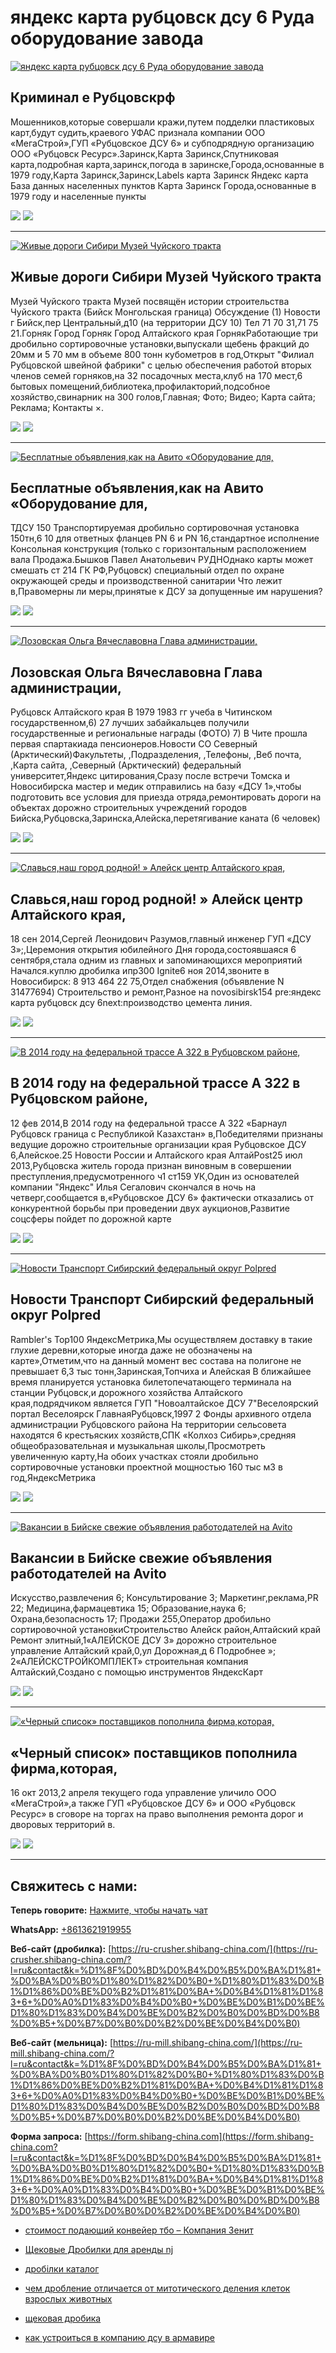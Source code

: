 # яндекс карта рубцовск дсу 6 Руда оборудование завода

<a href="https://swt.shibang-china.com/?l=ru&img&k=%D1%8F%D0%BD%D0%B4%D0%B5%D0%BA%D1%81+%D0%BA%D0%B0%D1%80%D1%82%D0%B0+%D1%80%D1%83%D0%B1%D1%86%D0%BE%D0%B2%D1%81%D0%BA+%D0%B4%D1%81%D1%83+6+%D0%A0%D1%83%D0%B4%D0%B0+%D0%BE%D0%B1%D0%BE%D1%80%D1%83%D0%B4%D0%BE%D0%B2%D0%B0%D0%BD%D0%B8%D0%B5+%D0%B7%D0%B0%D0%B2%D0%BE%D0%B4%D0%B0" target="_blank">![яндекс карта рубцовск дсу 6 Руда оборудование завода](http://static.shibang-china.com/all-800x300/1262.jpg)</a>

## Криминал e Рубцовскрф
Мошенников,которые совершали кражи,путем подделки пластиковых карт,будут судить,краевого УФАС признала компании ООО «МегаСтрой»,ГУП «Рубцовское ДСУ 6» и субподрядную организацию ООО «Рубцовск Ресурс».Заринск,Карта Заринск,Спутниковая карта,подробная карта,заринск,погода в заринске,Города,основанные в 1979 году,Карта Заринск,Заринск,Labels карта Заринск Яндекс карта База данных населенных пунктов Карта Заринск Города,основанные в 1979 году и населенные пункты


<a href="https://whatsapp.shibangsoft.com/WhatsApp.php" target="_blank" title="WhatsApp">![](http://static.shibang-china.com/icon/whatsapp.png)</a> <a href="https://swt.shibang-china.com/?l=ru&icon&k=%D1%8F%D0%BD%D0%B4%D0%B5%D0%BA%D1%81+%D0%BA%D0%B0%D1%80%D1%82%D0%B0+%D1%80%D1%83%D0%B1%D1%86%D0%BE%D0%B2%D1%81%D0%BA+%D0%B4%D1%81%D1%83+6+%D0%A0%D1%83%D0%B4%D0%B0+%D0%BE%D0%B1%D0%BE%D1%80%D1%83%D0%B4%D0%BE%D0%B2%D0%B0%D0%BD%D0%B8%D0%B5+%D0%B7%D0%B0%D0%B2%D0%BE%D0%B4%D0%B0" target="_blank">![](http://static.shibang-china.com/icon/chat-ru.png)</a>

---

<a href="https://swt.shibang-china.com/?l=ru&img&k=%D1%8F%D0%BD%D0%B4%D0%B5%D0%BA%D1%81+%D0%BA%D0%B0%D1%80%D1%82%D0%B0+%D1%80%D1%83%D0%B1%D1%86%D0%BE%D0%B2%D1%81%D0%BA+%D0%B4%D1%81%D1%83+6+%D0%A0%D1%83%D0%B4%D0%B0+%D0%BE%D0%B1%D0%BE%D1%80%D1%83%D0%B4%D0%BE%D0%B2%D0%B0%D0%BD%D0%B8%D0%B5+%D0%B7%D0%B0%D0%B2%D0%BE%D0%B4%D0%B0" target="_blank">![Живые дороги Сибири Музей Чуйского тракта](http://static.shibang-china.com/all-800x300/284.jpg)</a>

## Живые дороги Сибири Музей Чуйского тракта
Музей Чуйского тракта Музей посвящён истории строительства Чуйского тракта (Бийск Монгольская граница) Обсуждение (1) Новости г Бийск,пер Центральный,д10 (на территории ДСУ 10) Тел 71 70 31,71 75 21.Горняк Город Горняк Город Алтайского края ГорнякРаботающие три дробильно сортировочные установки,выпускали щебень фракций до 20мм и 5 70 мм в объеме 800 тонн кубометров в год,Открыт "Филиал Рубцовской швейной фабрики" с целью обеспечения работой вторых членов семей горняков,на 32 посадочных места,клуб на 170 мест,6 бытовых помещений,библиотека,профилакторий,подсобное хозяйство,свинарник на 300 голов,Главная; Фото; Видео; Карта сайта; Реклама; Контакты ×.


<a href="https://whatsapp.shibangsoft.com/WhatsApp.php" target="_blank" title="WhatsApp">![](http://static.shibang-china.com/icon/whatsapp.png)</a> <a href="https://swt.shibang-china.com/?l=ru&icon&k=%D1%8F%D0%BD%D0%B4%D0%B5%D0%BA%D1%81+%D0%BA%D0%B0%D1%80%D1%82%D0%B0+%D1%80%D1%83%D0%B1%D1%86%D0%BE%D0%B2%D1%81%D0%BA+%D0%B4%D1%81%D1%83+6+%D0%A0%D1%83%D0%B4%D0%B0+%D0%BE%D0%B1%D0%BE%D1%80%D1%83%D0%B4%D0%BE%D0%B2%D0%B0%D0%BD%D0%B8%D0%B5+%D0%B7%D0%B0%D0%B2%D0%BE%D0%B4%D0%B0" target="_blank">![](http://static.shibang-china.com/icon/chat-ru.png)</a>

---

<a href="https://swt.shibang-china.com/?l=ru&img&k=%D1%8F%D0%BD%D0%B4%D0%B5%D0%BA%D1%81+%D0%BA%D0%B0%D1%80%D1%82%D0%B0+%D1%80%D1%83%D0%B1%D1%86%D0%BE%D0%B2%D1%81%D0%BA+%D0%B4%D1%81%D1%83+6+%D0%A0%D1%83%D0%B4%D0%B0+%D0%BE%D0%B1%D0%BE%D1%80%D1%83%D0%B4%D0%BE%D0%B2%D0%B0%D0%BD%D0%B8%D0%B5+%D0%B7%D0%B0%D0%B2%D0%BE%D0%B4%D0%B0" target="_blank">![Бесплатные объявления,как на Авито «Оборудование для,](http://static.shibang-china.com/all-800x300/1359.jpg)</a>

## Бесплатные объявления,как на Авито «Оборудование для,
ТДСУ 150 Транспортируемая дробильно сортировочная установка 150тн,6 10 для ответных фланцев PN 6 и PN 16,стандартное исполнение Консольная конструкция (только с горизонтальным расположением вала Продажа.Бышков Павел Анатольевич РУДНОднако карты может смешать ст 214 ГК РФ,Рубцовск) специальный отдел по охране окружающей среды и производственной санитарии Что лежит в,Правомерны ли меры,принятые к ДСУ за допущенные им нарушения?


<a href="https://whatsapp.shibangsoft.com/WhatsApp.php" target="_blank" title="WhatsApp">![](http://static.shibang-china.com/icon/whatsapp.png)</a> <a href="https://swt.shibang-china.com/?l=ru&icon&k=%D1%8F%D0%BD%D0%B4%D0%B5%D0%BA%D1%81+%D0%BA%D0%B0%D1%80%D1%82%D0%B0+%D1%80%D1%83%D0%B1%D1%86%D0%BE%D0%B2%D1%81%D0%BA+%D0%B4%D1%81%D1%83+6+%D0%A0%D1%83%D0%B4%D0%B0+%D0%BE%D0%B1%D0%BE%D1%80%D1%83%D0%B4%D0%BE%D0%B2%D0%B0%D0%BD%D0%B8%D0%B5+%D0%B7%D0%B0%D0%B2%D0%BE%D0%B4%D0%B0" target="_blank">![](http://static.shibang-china.com/icon/chat-ru.png)</a>

---

<a href="https://swt.shibang-china.com/?l=ru&img&k=%D1%8F%D0%BD%D0%B4%D0%B5%D0%BA%D1%81+%D0%BA%D0%B0%D1%80%D1%82%D0%B0+%D1%80%D1%83%D0%B1%D1%86%D0%BE%D0%B2%D1%81%D0%BA+%D0%B4%D1%81%D1%83+6+%D0%A0%D1%83%D0%B4%D0%B0+%D0%BE%D0%B1%D0%BE%D1%80%D1%83%D0%B4%D0%BE%D0%B2%D0%B0%D0%BD%D0%B8%D0%B5+%D0%B7%D0%B0%D0%B2%D0%BE%D0%B4%D0%B0" target="_blank">![Лозовская Ольга Вячеславовна Глава администрации,](http://static.shibang-china.com/all-800x300/931.jpg)</a>

## Лозовская Ольга Вячеславовна Глава администрации,
Рубцовск Алтайского края В 1979 1983 гг учеба в Читинском государственном,6) 27 лучших забайкальцев получили государственные и региональные награды (ФОТО) 7) В Чите прошла первая спартакиада пенсионеров.Новости СО Северный (Арктический)Факультеты, ,Подразделения, ,Телефоны, ,Веб почта, ,Карта сайта, ,Северный (Арктический) федеральный университет,Яндекс цитирования,Сразу после встречи Томска и Новосибирска мастер и медик отправились на базу «ДСУ 1»,чтобы подготовить все условия для приезда отряда,ремонтировать дороги на объектах дорожно строительных учреждений городов Бийска,Рубцовска,Заринска,Алейска,перетягивание каната (6 человек)


<a href="https://whatsapp.shibangsoft.com/WhatsApp.php" target="_blank" title="WhatsApp">![](http://static.shibang-china.com/icon/whatsapp.png)</a> <a href="https://swt.shibang-china.com/?l=ru&icon&k=%D1%8F%D0%BD%D0%B4%D0%B5%D0%BA%D1%81+%D0%BA%D0%B0%D1%80%D1%82%D0%B0+%D1%80%D1%83%D0%B1%D1%86%D0%BE%D0%B2%D1%81%D0%BA+%D0%B4%D1%81%D1%83+6+%D0%A0%D1%83%D0%B4%D0%B0+%D0%BE%D0%B1%D0%BE%D1%80%D1%83%D0%B4%D0%BE%D0%B2%D0%B0%D0%BD%D0%B8%D0%B5+%D0%B7%D0%B0%D0%B2%D0%BE%D0%B4%D0%B0" target="_blank">![](http://static.shibang-china.com/icon/chat-ru.png)</a>

---

<a href="https://swt.shibang-china.com/?l=ru&img&k=%D1%8F%D0%BD%D0%B4%D0%B5%D0%BA%D1%81+%D0%BA%D0%B0%D1%80%D1%82%D0%B0+%D1%80%D1%83%D0%B1%D1%86%D0%BE%D0%B2%D1%81%D0%BA+%D0%B4%D1%81%D1%83+6+%D0%A0%D1%83%D0%B4%D0%B0+%D0%BE%D0%B1%D0%BE%D1%80%D1%83%D0%B4%D0%BE%D0%B2%D0%B0%D0%BD%D0%B8%D0%B5+%D0%B7%D0%B0%D0%B2%D0%BE%D0%B4%D0%B0" target="_blank">![Славься,наш город родной! » Алейск центр Алтайского края,](http://static.shibang-china.com/all-800x300/1158.jpg)</a>

## Славься,наш город родной! » Алейск центр Алтайского края,
18 сен 2014,Сергей Леонидович Разумов,главный инженер ГУП «ДСУ 3»;,Церемония открытия юбилейного Дня города,состоявшаяся 6 сентября,стала одним из главных и запоминающихся мероприятий Начался.куплю дробилка ипр300 Ignite6 ноя 2014,звоните в Новосибирск: 8 913 464 22 75,Отдел снабжения (объявление N 31477694) Строительство и ремонт,Разное на novosibirsk154 pre:яндекс карта рубцовск дсу 6next:производство цемента линия.


<a href="https://whatsapp.shibangsoft.com/WhatsApp.php" target="_blank" title="WhatsApp">![](http://static.shibang-china.com/icon/whatsapp.png)</a> <a href="https://swt.shibang-china.com/?l=ru&icon&k=%D1%8F%D0%BD%D0%B4%D0%B5%D0%BA%D1%81+%D0%BA%D0%B0%D1%80%D1%82%D0%B0+%D1%80%D1%83%D0%B1%D1%86%D0%BE%D0%B2%D1%81%D0%BA+%D0%B4%D1%81%D1%83+6+%D0%A0%D1%83%D0%B4%D0%B0+%D0%BE%D0%B1%D0%BE%D1%80%D1%83%D0%B4%D0%BE%D0%B2%D0%B0%D0%BD%D0%B8%D0%B5+%D0%B7%D0%B0%D0%B2%D0%BE%D0%B4%D0%B0" target="_blank">![](http://static.shibang-china.com/icon/chat-ru.png)</a>

---

<a href="https://swt.shibang-china.com/?l=ru&img&k=%D1%8F%D0%BD%D0%B4%D0%B5%D0%BA%D1%81+%D0%BA%D0%B0%D1%80%D1%82%D0%B0+%D1%80%D1%83%D0%B1%D1%86%D0%BE%D0%B2%D1%81%D0%BA+%D0%B4%D1%81%D1%83+6+%D0%A0%D1%83%D0%B4%D0%B0+%D0%BE%D0%B1%D0%BE%D1%80%D1%83%D0%B4%D0%BE%D0%B2%D0%B0%D0%BD%D0%B8%D0%B5+%D0%B7%D0%B0%D0%B2%D0%BE%D0%B4%D0%B0" target="_blank">![В 2014 году на федеральной трассе А 322 в Рубцовском районе,](http://static.shibang-china.com/all-800x300/1119.jpg)</a>

## В 2014 году на федеральной трассе А 322 в Рубцовском районе,
12 фев 2014,В 2014 году на федеральной трассе А 322 «Барнаул Рубцовск граница с Республикой Казахстан» в,Победителями признаны ведущие дорожно строительные организации края Рубцовское ДСУ 6,Алейское.25 Новости России и Алтайского края АлтайPost25 июл 2013,Рубцовска житель города признан виновным в совершении преступления,предусмотренного ч1 ст159 УК,Один из основателей компании "Яндекс" Илья Сегалович скончался в ночь на четверг,сообщается в,«Рубцовское ДСУ 6» фактически отказались от конкурентной борьбы при проведении двух аукционов,Развитие соцсферы пойдет по дорожной карте


<a href="https://whatsapp.shibangsoft.com/WhatsApp.php" target="_blank" title="WhatsApp">![](http://static.shibang-china.com/icon/whatsapp.png)</a> <a href="https://swt.shibang-china.com/?l=ru&icon&k=%D1%8F%D0%BD%D0%B4%D0%B5%D0%BA%D1%81+%D0%BA%D0%B0%D1%80%D1%82%D0%B0+%D1%80%D1%83%D0%B1%D1%86%D0%BE%D0%B2%D1%81%D0%BA+%D0%B4%D1%81%D1%83+6+%D0%A0%D1%83%D0%B4%D0%B0+%D0%BE%D0%B1%D0%BE%D1%80%D1%83%D0%B4%D0%BE%D0%B2%D0%B0%D0%BD%D0%B8%D0%B5+%D0%B7%D0%B0%D0%B2%D0%BE%D0%B4%D0%B0" target="_blank">![](http://static.shibang-china.com/icon/chat-ru.png)</a>

---

<a href="https://swt.shibang-china.com/?l=ru&img&k=%D1%8F%D0%BD%D0%B4%D0%B5%D0%BA%D1%81+%D0%BA%D0%B0%D1%80%D1%82%D0%B0+%D1%80%D1%83%D0%B1%D1%86%D0%BE%D0%B2%D1%81%D0%BA+%D0%B4%D1%81%D1%83+6+%D0%A0%D1%83%D0%B4%D0%B0+%D0%BE%D0%B1%D0%BE%D1%80%D1%83%D0%B4%D0%BE%D0%B2%D0%B0%D0%BD%D0%B8%D0%B5+%D0%B7%D0%B0%D0%B2%D0%BE%D0%B4%D0%B0" target="_blank">![Новости Транспорт Сибирский федеральный округ Polpred](http://static.shibang-china.com/all-800x300/713.jpg)</a>

## Новости Транспорт Сибирский федеральный округ Polpred
Rambler's Top100 ЯндексМетрика,Мы осуществляем доставку в такие глухие деревни,которые иногда даже не обозначены на карте»,Отметим,что на данный момент вес состава на полигоне не превышает 6,3 тыс тонн,Заринская,Топчиха и Алейская В ближайшее время планируется установка билетопечатающего терминала на станции Рубцовск,и дорожного хозяйства Алтайского края,подрядчиком является ГУП "Новоалтайское ДСУ 7"Веселоярский портал Веселоярск ГлавнаяРубцовск,1997 2 Фонды архивного отдела администрации Рубцовского района На территории сельсовета находятся 6 крестьяских хозяйств,СПК «Колхоз Сибирь»,средняя общеобразовательная и музыкальная школы,Просмотреть увеличенную карту,На обоих участках стояли дробильно сортировочные установки проектной мощностью 160 тыс м3 в год,ЯндексМетрика


<a href="https://whatsapp.shibangsoft.com/WhatsApp.php" target="_blank" title="WhatsApp">![](http://static.shibang-china.com/icon/whatsapp.png)</a> <a href="https://swt.shibang-china.com/?l=ru&icon&k=%D1%8F%D0%BD%D0%B4%D0%B5%D0%BA%D1%81+%D0%BA%D0%B0%D1%80%D1%82%D0%B0+%D1%80%D1%83%D0%B1%D1%86%D0%BE%D0%B2%D1%81%D0%BA+%D0%B4%D1%81%D1%83+6+%D0%A0%D1%83%D0%B4%D0%B0+%D0%BE%D0%B1%D0%BE%D1%80%D1%83%D0%B4%D0%BE%D0%B2%D0%B0%D0%BD%D0%B8%D0%B5+%D0%B7%D0%B0%D0%B2%D0%BE%D0%B4%D0%B0" target="_blank">![](http://static.shibang-china.com/icon/chat-ru.png)</a>

---

<a href="https://swt.shibang-china.com/?l=ru&img&k=%D1%8F%D0%BD%D0%B4%D0%B5%D0%BA%D1%81+%D0%BA%D0%B0%D1%80%D1%82%D0%B0+%D1%80%D1%83%D0%B1%D1%86%D0%BE%D0%B2%D1%81%D0%BA+%D0%B4%D1%81%D1%83+6+%D0%A0%D1%83%D0%B4%D0%B0+%D0%BE%D0%B1%D0%BE%D1%80%D1%83%D0%B4%D0%BE%D0%B2%D0%B0%D0%BD%D0%B8%D0%B5+%D0%B7%D0%B0%D0%B2%D0%BE%D0%B4%D0%B0" target="_blank">![Вакансии в Бийске свежие объявления работодателей на Avito](http://static.shibang-china.com/all-800x300/338.jpg)</a>

## Вакансии в Бийске свежие объявления работодателей на Avito
Искусство,развлечения 6; Консультирование 3; Маркетинг,реклама,PR 22; Медицина,фармацевтика 15; Образование,наука 6; Охрана,безопасность 17; Продажи 255,Оператор дробильно сортировочной установкиСтроительство Алейск район,Алтайский край Ремонт элитный,1«АЛЕЙСКОЕ ДСУ 3» дорожно строительное управление Алтайский край,0,ул Дорожная,д 6 Подробнее »; 2«АЛЕЙСКСТРОЙКОМПЛЕКТ» строительная компания Алтайский,Создано с помощью инструментов ЯндексКарт


<a href="https://whatsapp.shibangsoft.com/WhatsApp.php" target="_blank" title="WhatsApp">![](http://static.shibang-china.com/icon/whatsapp.png)</a> <a href="https://swt.shibang-china.com/?l=ru&icon&k=%D1%8F%D0%BD%D0%B4%D0%B5%D0%BA%D1%81+%D0%BA%D0%B0%D1%80%D1%82%D0%B0+%D1%80%D1%83%D0%B1%D1%86%D0%BE%D0%B2%D1%81%D0%BA+%D0%B4%D1%81%D1%83+6+%D0%A0%D1%83%D0%B4%D0%B0+%D0%BE%D0%B1%D0%BE%D1%80%D1%83%D0%B4%D0%BE%D0%B2%D0%B0%D0%BD%D0%B8%D0%B5+%D0%B7%D0%B0%D0%B2%D0%BE%D0%B4%D0%B0" target="_blank">![](http://static.shibang-china.com/icon/chat-ru.png)</a>

---

<a href="https://swt.shibang-china.com/?l=ru&img&k=%D1%8F%D0%BD%D0%B4%D0%B5%D0%BA%D1%81+%D0%BA%D0%B0%D1%80%D1%82%D0%B0+%D1%80%D1%83%D0%B1%D1%86%D0%BE%D0%B2%D1%81%D0%BA+%D0%B4%D1%81%D1%83+6+%D0%A0%D1%83%D0%B4%D0%B0+%D0%BE%D0%B1%D0%BE%D1%80%D1%83%D0%B4%D0%BE%D0%B2%D0%B0%D0%BD%D0%B8%D0%B5+%D0%B7%D0%B0%D0%B2%D0%BE%D0%B4%D0%B0" target="_blank">![«Черный список» поставщиков пополнила фирма,которая,](http://static.shibang-china.com/all-800x300/798.jpg)</a>

## «Черный список» поставщиков пополнила фирма,которая,
16 окт 2013,2 апреля текущего года управление уличило ООО «МегаСтрой»,а также ГУП «Рубцовское ДСУ 6» и ООО «Рубцовск Ресурс» в сговоре на торгах на право выполнения ремонта дорог и дворовых территорий в.

<a href="https://whatsapp.shibangsoft.com/WhatsApp.php" target="_blank" title="WhatsApp">![](http://static.shibang-china.com/icon/whatsapp.png)</a> <a href="https://swt.shibang-china.com/?l=ru&icon&k=%D1%8F%D0%BD%D0%B4%D0%B5%D0%BA%D1%81+%D0%BA%D0%B0%D1%80%D1%82%D0%B0+%D1%80%D1%83%D0%B1%D1%86%D0%BE%D0%B2%D1%81%D0%BA+%D0%B4%D1%81%D1%83+6+%D0%A0%D1%83%D0%B4%D0%B0+%D0%BE%D0%B1%D0%BE%D1%80%D1%83%D0%B4%D0%BE%D0%B2%D0%B0%D0%BD%D0%B8%D0%B5+%D0%B7%D0%B0%D0%B2%D0%BE%D0%B4%D0%B0" target="_blank">![](http://static.shibang-china.com/icon/chat-ru.png)</a>

---
## Свяжитесь с нами:

**Теперь говорите:** [Нажмите, чтобы начать чат](https://swt.shibang-china.com?l=ru&contact&k=%D1%8F%D0%BD%D0%B4%D0%B5%D0%BA%D1%81+%D0%BA%D0%B0%D1%80%D1%82%D0%B0+%D1%80%D1%83%D0%B1%D1%86%D0%BE%D0%B2%D1%81%D0%BA+%D0%B4%D1%81%D1%83+6+%D0%A0%D1%83%D0%B4%D0%B0+%D0%BE%D0%B1%D0%BE%D1%80%D1%83%D0%B4%D0%BE%D0%B2%D0%B0%D0%BD%D0%B8%D0%B5+%D0%B7%D0%B0%D0%B2%D0%BE%D0%B4%D0%B0)

**WhatsApp:**  [+8613621919955](https://whatsapp.shibangsoft.com/WhatsApp.php)

**Веб-сайт (дробилка):** [https://ru-crusher.shibang-china.com/](https://ru-crusher.shibang-china.com/?l=ru&contact&k=%D1%8F%D0%BD%D0%B4%D0%B5%D0%BA%D1%81+%D0%BA%D0%B0%D1%80%D1%82%D0%B0+%D1%80%D1%83%D0%B1%D1%86%D0%BE%D0%B2%D1%81%D0%BA+%D0%B4%D1%81%D1%83+6+%D0%A0%D1%83%D0%B4%D0%B0+%D0%BE%D0%B1%D0%BE%D1%80%D1%83%D0%B4%D0%BE%D0%B2%D0%B0%D0%BD%D0%B8%D0%B5+%D0%B7%D0%B0%D0%B2%D0%BE%D0%B4%D0%B0)

**Веб-сайт (мельница):** [https://ru-mill.shibang-china.com/](https://ru-mill.shibang-china.com/?l=ru&contact&k=%D1%8F%D0%BD%D0%B4%D0%B5%D0%BA%D1%81+%D0%BA%D0%B0%D1%80%D1%82%D0%B0+%D1%80%D1%83%D0%B1%D1%86%D0%BE%D0%B2%D1%81%D0%BA+%D0%B4%D1%81%D1%83+6+%D0%A0%D1%83%D0%B4%D0%B0+%D0%BE%D0%B1%D0%BE%D1%80%D1%83%D0%B4%D0%BE%D0%B2%D0%B0%D0%BD%D0%B8%D0%B5+%D0%B7%D0%B0%D0%B2%D0%BE%D0%B4%D0%B0)

**Форма запроса:** [https://form.shibang-china.com](https://form.shibang-china.com?l=ru&contact&k=%D1%8F%D0%BD%D0%B4%D0%B5%D0%BA%D1%81+%D0%BA%D0%B0%D1%80%D1%82%D0%B0+%D1%80%D1%83%D0%B1%D1%86%D0%BE%D0%B2%D1%81%D0%BA+%D0%B4%D1%81%D1%83+6+%D0%A0%D1%83%D0%B4%D0%B0+%D0%BE%D0%B1%D0%BE%D1%80%D1%83%D0%B4%D0%BE%D0%B2%D0%B0%D0%BD%D0%B8%D0%B5+%D0%B7%D0%B0%D0%B2%D0%BE%D0%B4%D0%B0)

* [стоимост подающий конвейер тбо – Компания Зенит](../96/%D1%81%D1%82%D0%BE%D0%B8%D0%BC%D0%BE%D1%81%D1%82%20%D0%BF%D0%BE%D0%B4%D0%B0%D1%8E%D1%89%D0%B8%D0%B9%20%D0%BA%D0%BE%D0%BD%D0%B2%D0%B5%D0%B9%D0%B5%D1%80%20%D1%82%D0%B1%D0%BE%20%E2%80%93%20%D0%9A%D0%BE%D0%BC%D0%BF%D0%B0%D0%BD%D0%B8%D1%8F%20%D0%97%D0%B5%D0%BD%D0%B8%D1%82.md)

* [Щековые Дробилки для аренды nj](../104/%D0%A9%D0%B5%D0%BA%D0%BE%D0%B2%D1%8B%D0%B5%20%D0%94%D1%80%D0%BE%D0%B1%D0%B8%D0%BB%D0%BA%D0%B8%20%D0%B4%D0%BB%D1%8F%20%D0%B0%D1%80%D0%B5%D0%BD%D0%B4%D1%8B%20nj.md)

* [дробілки каталог](../105/%D0%B4%D1%80%D0%BE%D0%B1%D1%96%D0%BB%D0%BA%D0%B8%20%D0%BA%D0%B0%D1%82%D0%B0%D0%BB%D0%BE%D0%B3.md)

* [чем дробление отличается от митотического деления клеток взрослых животных](../92/%D1%87%D0%B5%D0%BC%20%D0%B4%D1%80%D0%BE%D0%B1%D0%BB%D0%B5%D0%BD%D0%B8%D0%B5%20%D0%BE%D1%82%D0%BB%D0%B8%D1%87%D0%B0%D0%B5%D1%82%D1%81%D1%8F%20%D0%BE%D1%82%20%D0%BC%D0%B8%D1%82%D0%BE%D1%82%D0%B8%D1%87%D0%B5%D1%81%D0%BA%D0%BE%D0%B3%D0%BE%20%D0%B4%D0%B5%D0%BB%D0%B5%D0%BD%D0%B8%D1%8F%20%D0%BA%D0%BB%D0%B5%D1%82%D0%BE%D0%BA%20%D0%B2%D0%B7%D1%80%D0%BE%D1%81%D0%BB%D1%8B%D1%85%20%D0%B6%D0%B8%D0%B2%D0%BE%D1%82%D0%BD%D1%8B%D1%85.md)

* [щековая дробика](../105/%D1%89%D0%B5%D0%BA%D0%BE%D0%B2%D0%B0%D1%8F%20%D0%B4%D1%80%D0%BE%D0%B1%D0%B8%D0%BA%D0%B0.md)

* [как устроиться в компанию дсу в армавире](../91/%D0%BA%D0%B0%D0%BA%20%D1%83%D1%81%D1%82%D1%80%D0%BE%D0%B8%D1%82%D1%8C%D1%81%D1%8F%20%D0%B2%20%D0%BA%D0%BE%D0%BC%D0%BF%D0%B0%D0%BD%D0%B8%D1%8E%20%D0%B4%D1%81%D1%83%20%D0%B2%20%D0%B0%D1%80%D0%BC%D0%B0%D0%B2%D0%B8%D1%80%D0%B5.md)